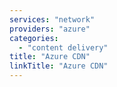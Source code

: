 ```yaml
---
services: "network"
providers: "azure"
categories: 
  - "content delivery"
title: "Azure CDN"
linkTitle: "Azure CDN"
---
```

